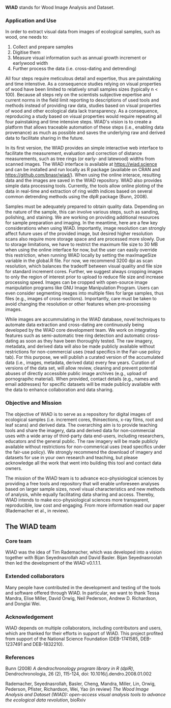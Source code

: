 
**WIAD** stands for Wood Image Analysis and Dataset. 

### Application and Use

In order to extract visual data from images of ecological samples, such as wood, one needs to: 

1. Collect and prepare samples
2. Digitise them
3. Measure visual information such as annual growth increment or earlywood width
4. Further process the data (i.e. cross-dating and detrending)

All four steps require meticulous detail and expertise, thus are painstaking and time intenstive. As a consequence studies relying on visual properties of wood have been limited to relatively small samples sizes (typically n < 100). Because all steps rely on the scientists subjective expertise and current norms in the field limit reporting to descriptions of used tools and methods instead of providing raw data, studies based on visual properties of wood and other ecological data lack transparency. As a consequence, reproducing a study based on visual properties would require repeating all four painstaking and time intensive steps. WIAD's vision is to create a platform that allows traceable automation of these steps (i.e., enabling data provenance) as much as possible and saves the underlying raw and derived data to facilitate sharing in the future.

In its first version, the WIAD provides an simple interactive web interface to facilitate the measurement, evaluation and correction of distance measurements, such as tree rings (or early- and latewood) widths from scanned images. The WIAD interface is available at https://wiad.science and can be installed and run locally as R package (available on CRAN and https://github.com/bnasr/wiad/). When using the online interace, resulting data and the images are saved in the WIAD repository. WIAD also provides simple data processing tools. Currently, the tools allow online ploting of the data in real-time and extraction of ring width indices based on several common detrending methods using the dlpR package (Bunn, 2008).

Samples must be adequately prepared to obtain quality data. Depending on the nature of the sample, this can involve various steps, such as sanding, polishing, and staining. We are working on providing additional resources for sample preparation and imaging. In the meantime, here are a few key considerations when using WIAD. Importantly, image resolution can strongly affect future uses of the provided image, but desired higher resolution scans also require more storage space and are processed more slowly. Due to storage limitations, we have to restrict the maximum file size to 30 MB when using the online interface for now, but the user can easily override this restriction, when running WIAD locally by setting the maxImageSize variable in the global.R file. For now, we recommend 3200 dpi as scan resolution, which balances the tradeoff between visual quality and file size for standard increment cores. Further, we suggest always cropping images to only the region of interest prior to upload to reduce file size and increase processing speed. Images can be cropped with open-source image manipulation programs like GNU Image Manipulation Program. Users can even consider segmenting images into multiple files for large samples, thus files (e.g., images of cross-sections). Importantly, care must be taken to avoid changing the resolution or other features when pre-processing images.

While images are accummulating in the WIAD database, novel techniques to automate data extraction and cross-dating are continuously being developed by the WIAD core development team. We work on integrating features such as semi-automatic tree ring detection and automatic cross-dating as soon as they have been thoroughly tested. The raw imagery, metadata, and derived data will also be made publicly available without restrictions for non-commercial uses (read specifics in the Fair-use policy tab). For this purpose, we will publish a curated version of the accumulated data (i.e., images, metadata, derived data) every few years. Curation of versions of the data set, will allow review, cleaning and prevent potential abuses of directly accessible public image archives (e.g., upload of pornograpihc material). When provided, contact details (e.g., names and email addresses) for specific datasets will be made publicly available with the data to enhance collaboration and data sharing. 

### Objective and Mission

The objective of WIAD is to serve as a repository for digital images of ecological samples (i.e. increment cores, thinsections, x-ray films, root and leaf scans) and derived data. The overarching aim is to provide teaching tools and share the imagery, data and derived data for non-commercial uses with a wide array of third-party data end-users, including researchers, educators and the general public. The raw imagery will be made publicly available without restrictions for non-commerical uses (read specifics under the fair-use policy). We strongly recommend the download of imagery and datasets for use in your own research and teaching, but please acknowledge all the work that went into building this tool and contact data owners.

The mission of the WIAD team is to advance eco-physiological sciences by providing a free tools and repository that will enable unforeseen analyses based on larger sample sizes, novel visual characteristics and new methods of analysis, while equally facilitating data sharing and access. Thereby, WIAD intends to make eco-physiological sciences more transparent, reproducible, low cost and engaging. From more information read our paper (Rademacher et al., in review).

## The WIAD team

### Core team
WIAD was the idea of Tim Rademacher, which was developed into a vision together with Bijan Seyednasrollah and David Basler. Bijan Seyednasroolah then led the development of the WIAD v0.1.1.1. 

### Extended collaborators 
Many people have contributed in the development and testing of the tools and software offered through WIAD. In particular, we want to thank Tessa Mandra, Elise Miller, David Orwig, Neil Pederson, Andrew D. Richardson, and Donglai Wei. 

### Acknowledgement
WIAD depends on multiple collaborators, including contributors and users, which are thanked for their efforts in support of WIAD. This project profited from support of the National Science Foundation (DEB-1741585, DEB-1237491 and DEB-1832210).  

### References

Bunn (2008) *A dendrochronology program library in R (dplR)*, Dendrochronologia, 26 (2), 115-124, doi: 10.1016/j.dendro.2008.01.002

Rademacher, Seyednasrollah, Basler, Cheng, Mandra, Miller, Lin, Orwig, Pederson, Pfister, Richardson, Wei, Yao
(in review) *The Wood Image Analysis and Dataset (WIAD): open-access visual analysis tools to advance the ecological data revolution*, bioRxiv
